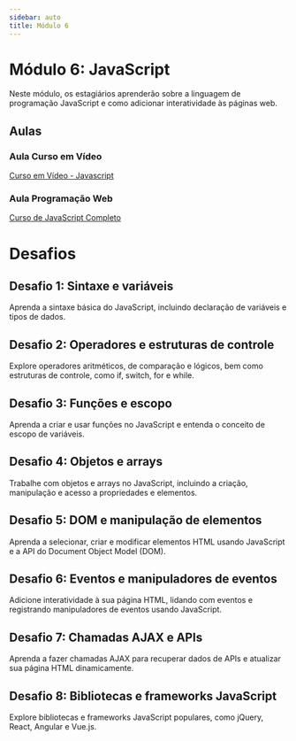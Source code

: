 ```yaml
---
sidebar: auto
title: Módulo 6
---
```


# Módulo 6: JavaScript

Neste módulo, os estagiários aprenderão sobre a linguagem de programação JavaScript e como adicionar interatividade às páginas web.

## Aulas

### Aula Curso em Vídeo

[Curso em Vídeo - Javascript](https://www.youtube.com/playlist?list=PLntvgXM11X6pi7mW0O4ZmfUI1xDSIbmTm)

### Aula Programação Web

[Curso de JavaScript Completo](https://www.youtube.com/playlist?list=PL2Fdisxwzt_d590u3uad46W-kHA0PTjjw)

# Desafios

## Desafio 1: Sintaxe e variáveis

Aprenda a sintaxe básica do JavaScript, incluindo declaração de variáveis e tipos de dados.

## Desafio 2: Operadores e estruturas de controle

Explore operadores aritméticos, de comparação e lógicos, bem como estruturas de controle, como if, switch, for e while.

## Desafio 3: Funções e escopo

Aprenda a criar e usar funções no JavaScript e entenda o conceito de escopo de variáveis.

## Desafio 4: Objetos e arrays

Trabalhe com objetos e arrays no JavaScript, incluindo a criação, manipulação e acesso a propriedades e elementos.

## Desafio 5: DOM e manipulação de elementos

Aprenda a selecionar, criar e modificar elementos HTML usando JavaScript e a API do Document Object Model (DOM).

## Desafio 6: Eventos e manipuladores de eventos

Adicione interatividade à sua página HTML, lidando com eventos e registrando manipuladores de eventos usando JavaScript.

## Desafio 7: Chamadas AJAX e APIs

Aprenda a fazer chamadas AJAX para recuperar dados de APIs e atualizar sua página HTML dinamicamente.

## Desafio 8: Bibliotecas e frameworks JavaScript

Explore bibliotecas e frameworks JavaScript populares, como jQuery, React, Angular e Vue.js.

